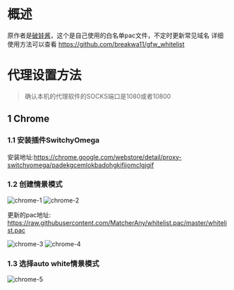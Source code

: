 # 概述
原作者是[破娃酱](https://github.com/breakwa11)，这个是自己使用的白名单pac文件，不定时更新常见域名
详细使用方法可以查看 https://github.com/breakwa11/gfw_whitelist

# 代理设置方法
>确认本机的代理软件的SOCKS端口是1080或者10800
## 1 Chrome
### 1.1 安装插件SwitchyOmega
安装地址:https://chrome.google.com/webstore/detail/proxy-switchyomega/padekgcemlokbadohgkifijomclgjgif

### 1.2 创建情景模式
![chrome-1](/img/chrome-1.png)
![chrome-2](/img/chrome-2.png)

更新的pac地址: https://raw.githubusercontent.com/MatcherAny/whitelist.pac/master/whitelist.pac

![chrome-3](/img/chrome-3.png)
![chrome-4](/img/chrome-4.png)

### 1.3 选择auto white情景模式
![chrome-5](/img/chrome-5.png)
